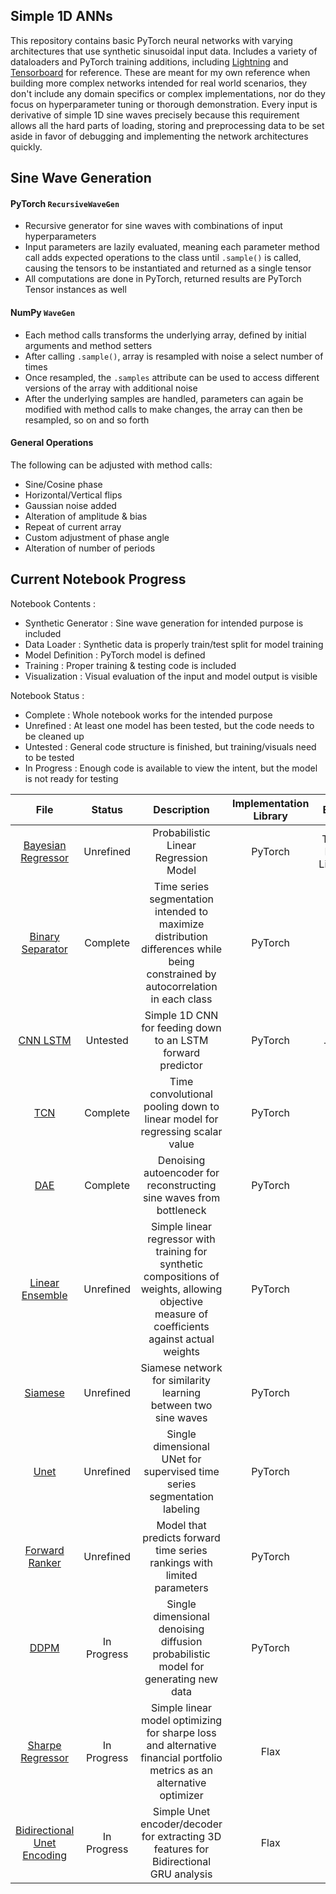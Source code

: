 ## Simple 1D ANNs
This repository contains basic PyTorch neural networks with varying architectures that use synthetic sinusoidal input data. Includes a variety of dataloaders and PyTorch training additions, including [Lightning](https://lightning.ai/docs/pytorch/stable/) 
and [Tensorboard](https://pytorch.org/docs/stable/tensorboard.html) for reference. These are meant for my own reference when building more complex networks intended for real world scenarios, they don't include any domain specifics or complex implementations, nor do they focus on hyperparameter tuning or thorough demonstration. Every input is derivative of simple 1D sine waves precisely because this requirement allows all the hard parts of loading, storing and preprocessing data to be set aside in favor of debugging and implementing the network architectures quickly.

## Sine Wave Generation
#### PyTorch `RecursiveWaveGen`
- Recursive generator for sine waves with combinations of input hyperparameters
- Input parameters are lazily evaluated, meaning each parameter method call adds expected operations to the class until `.sample()` is called, causing the tensors to be instantiated and returned as a single tensor
- All computations are done in PyTorch, returned results are PyTorch Tensor instances as well

#### NumPy `WaveGen`
- Each method calls transforms the underlying array, defined by initial arguments and method setters
- After calling `.sample()`, array is resampled with noise a select number of times
- Once resampled, the `.samples` attribute can be used to access different versions of the array with additional noise
- After the underlying samples are handled, parameters can again be modified with method calls to make changes, the array can then be resampled, so on and so forth

#### General Operations
The following can be adjusted with method calls:
- Sine/Cosine phase
- Horizontal/Vertical flips
- Gaussian noise added
- Alteration of amplitude & bias
- Repeat of current array
- Custom adjustment of phase angle
- Alteration of number of periods

## Current Notebook Progress

Notebook Contents :
- Synthetic Generator : Sine wave generation for intended purpose is included
- Data Loader : Synthetic data is properly train/test split for model training
- Model Definition : PyTorch model is defined
- Training : Proper training & testing code is included
- Visualization : Visual evaluation of the input and model output is visible

Notebook Status : 
- Complete : Whole notebook works for the intended purpose
- Unrefined : At least one model has been tested, but the code needs to be cleaned up
- Untested : General code structure is finished, but training/visuals need to be tested
- In Progress : Enough code is available to view the intent, but the model is not ready for testing

| **File** | **Status** | **Description** | **Implementation Library** | **Extra** |
|:--------:|:----------:|:---------------:|:--------------------------:|:---------:|
| [Bayesian Regressor](BayesianRegressor.ipynb) | Unrefined | Probabilistic Linear Regression Model | PyTorch | Torch BNN Library |  
| [Binary Separator](BinaryDistributionSeparator.ipynb) | Complete | Time series segmentation intended to maximize distribution differences while being constrained by autocorrelation in each class | PyTorch | |  
| [CNN LSTM](CNNLSTM.ipynb) | Untested | Simple 1D CNN for feeding down to an LSTM forward predictor | PyTorch | Ray Tune |  
| [TCN](CNNRegressor.ipynb) | Complete | Time convolutional pooling down to linear model for regressing scalar value | PyTorch | |  
| [DAE](DAE.ipynb) | Complete | Denoising autoencoder for reconstructing sine waves from bottleneck | PyTorch | |  
| [Linear Ensemble](LinearEnsemble.ipynb) | Unrefined | Simple linear regressor with training for synthetic compositions of weights, allowing objective measure of coefficients against actual weights | PyTorch | |  
| [Siamese](Siamese.ipynb) | Unrefined | Siamese network for similarity learning between two sine waves | PyTorch | |  
| [Unet](Unet.ipynb) | Unrefined | Single dimensional UNet for supervised time series segmentation labeling | PyTorch | |  
| [Forward Ranker](ForwardRanker.ipynb) | Unrefined | Model that predicts forward time series rankings with limited parameters | PyTorch | | 
| [DDPM](DDPM.ipynb) | In Progress | Single dimensional denoising diffusion probabilistic model for generating new data | PyTorch |
| [Sharpe Regressor](PortfolioOptimizer.ipynb) | In Progress | Simple linear model optimizing for sharpe loss and alternative financial portfolio metrics as an alternative optimizer | Flax | |
| [Bidirectional Unet Encoding](UnetBiGRU.ipynb) | In Progress | Simple Unet encoder/decoder for extracting 3D features for Bidirectional GRU analysis | Flax | |  